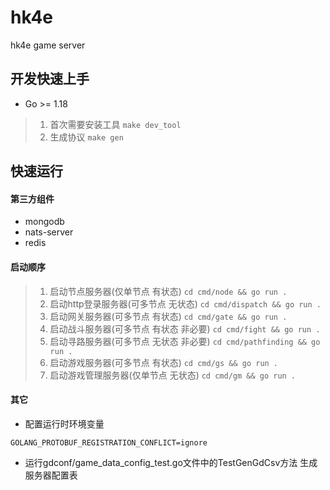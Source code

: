 # hk4e

hk4e game server

## 开发快速上手

* Go >= 1.18

> 1. 首次需要安装工具 `make dev_tool`
> 2. 生成协议 `make gen`

## 快速运行

#### 第三方组件

* mongodb
* nats-server
* redis

#### 启动顺序

> 1. 启动节点服务器(仅单节点 有状态) `cd cmd/node && go run .`
> 2. 启动http登录服务器(可多节点 无状态) `cd cmd/dispatch && go run .`
> 3. 启动网关服务器(可多节点 有状态) `cd cmd/gate && go run .`
> 4. 启动战斗服务器(可多节点 有状态 非必要) `cd cmd/fight && go run .`
> 5. 启动寻路服务器(可多节点 无状态 非必要) `cd cmd/pathfinding && go run .`
> 6. 启动游戏服务器(可多节点 有状态) `cd cmd/gs && go run .`
> 7. 启动游戏管理服务器(仅单节点 无状态) `cd cmd/gm && go run .`

#### 其它

* 配置运行时环境变量

```shell
GOLANG_PROTOBUF_REGISTRATION_CONFLICT=ignore
```

* 运行gdconf/game_data_config_test.go文件中的TestGenGdCsv方法 生成服务器配置表
